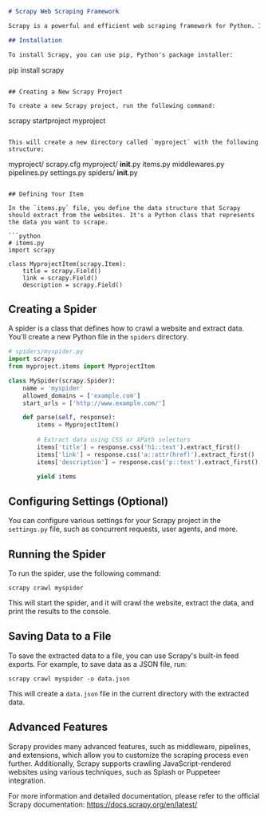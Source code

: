 ```markdown
# Scrapy Web Scraping Framework

Scrapy is a powerful and efficient web scraping framework for Python. It provides a set of tools and libraries that simplify the process of extracting data from websites. This README will guide you through the process of setting up and using Scrapy for your web scraping projects.

## Installation

To install Scrapy, you can use pip, Python's package installer:

```
pip install scrapy
```

## Creating a New Scrapy Project

To create a new Scrapy project, run the following command:

```
scrapy startproject myproject
```

This will create a new directory called `myproject` with the following structure:

```
myproject/
    scrapy.cfg
    myproject/
        __init__.py
        items.py
        middlewares.py
        pipelines.py
        settings.py
        spiders/
            __init__.py
```

## Defining Your Item

In the `items.py` file, you define the data structure that Scrapy should extract from the websites. It's a Python class that represents the data you want to scrape.

```python
# items.py
import scrapy

class MyprojectItem(scrapy.Item):
    title = scrapy.Field()
    link = scrapy.Field()
    description = scrapy.Field()
```

## Creating a Spider

A spider is a class that defines how to crawl a website and extract data. You'll create a new Python file in the `spiders` directory.

```python
# spiders/myspider.py
import scrapy
from myproject.items import MyprojectItem

class MySpider(scrapy.Spider):
    name = 'myspider'
    allowed_domains = ['example.com']
    start_urls = ['http://www.example.com/']

    def parse(self, response):
        items = MyprojectItem()
        
        # Extract data using CSS or XPath selectors
        items['title'] = response.css('h1::text').extract_first()
        items['link'] = response.css('a::attr(href)').extract_first()
        items['description'] = response.css('p::text').extract_first()

        yield items
```

## Configuring Settings (Optional)

You can configure various settings for your Scrapy project in the `settings.py` file, such as concurrent requests, user agents, and more.

## Running the Spider

To run the spider, use the following command:

```
scrapy crawl myspider
```

This will start the spider, and it will crawl the website, extract the data, and print the results to the console.

## Saving Data to a File

To save the extracted data to a file, you can use Scrapy's built-in feed exports. For example, to save data as a JSON file, run:

```
scrapy crawl myspider -o data.json
```

This will create a `data.json` file in the current directory with the extracted data.

## Advanced Features

Scrapy provides many advanced features, such as middleware, pipelines, and extensions, which allow you to customize the scraping process even further. Additionally, Scrapy supports crawling JavaScript-rendered websites using various techniques, such as Splash or Puppeteer integration.

For more information and detailed documentation, please refer to the official Scrapy documentation: https://docs.scrapy.org/en/latest/

```